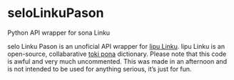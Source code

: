 # seloLinkuPason
Python API wrapper for sona Linku

selo Linku Pason is an unoficial API wrapper for [lipu Linku](https://github.com/lipu-linku). lipu Linku is an open-source, collabarative [toki pona](https://tokipona.org/) dictionary. Please note that this code is awful and very much uncommented. This was made in an afternoon and is not intended to be used for anything serious, it’s just for fun.